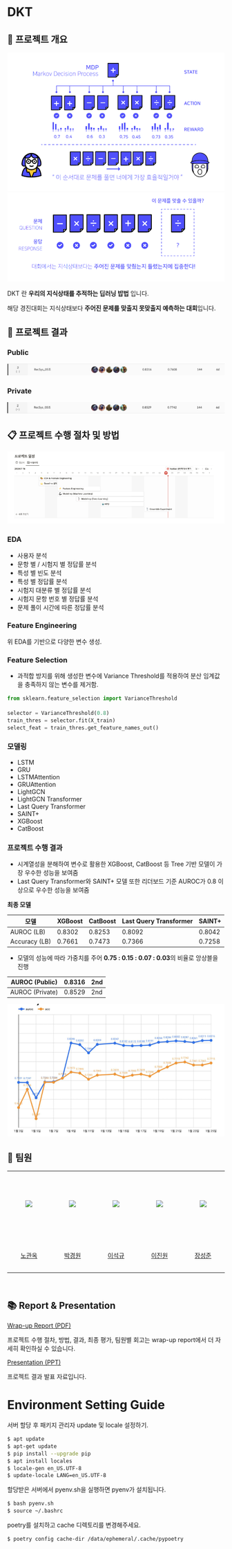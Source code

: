 # DKT

## 📌 프로젝트 개요
![project_info1](./assets/DKT_info1.png)
![project_info2](./assets/DKT_info2.png)

DKT 란 **우리의 지식상태를 추적하는 딥러닝 밥법** 입니다.

해당 경진대회는 지식상태보다 **주어진 문제를 맞출지 못맞출지 예측하는 대회**입니다.

## 🥈 프로젝트 결과

### Public
![Public leader board](./assets/leader_public.png)

### Private
![Private leader board](./assets/leader_private.png)

## 📋 프로젝트 수행 절차 및 방법
![Cal](./assets/cal.png)

### EDA
- 사용자 분석
- 문항 별 / 시험지 별 정답률 분석
- 특성 별 빈도 분석
- 특성 별 정답률 분석
- 시험지 대분류 별 정답률 분석
- 시험지 문항 번호 별 정답률 분석
- 문제 풀이 시간에 따른 정답률 분석

### Feature Engineering
위 EDA를 기반으로 다양한 변수 생성.

### Feature Selection
- 과적합 방지를 위해 생성한 변수에 Variance Threshold를 적용하여 분산 임계값을 충족하지 않는 변수를 제거함.

```python
from sklearn.feature_selection import VarianceThreshold

selector = VarianceThreshold(0.8)
train_thres = selector.fit(X_train)
select_feat = train_thres.get_feature_names_out()
```

### 모델링
- LSTM
- GRU
- LSTMAttention
- GRUAttention
- LightGCN
- LightGCN Transformer
- Last Query Transformer
- SAINT+
- XGBoost
- CatBoost

### 프로젝트 수행 결과

- 시계열성을 분해하여 변수로 활용한 XGBoost, CatBoost 등 Tree 기반 모델이 가장 우수한 성능을 보여줌
- Last Query Transformer와 SAINT+ 모델 또한 리더보드 기준 AUROC가 0.8 이상으로 우수한 성능을 보여줌

**최종 모델**

| 모델 | XGBoost | CatBoost | Last Query Transformer | SAINT+ |
| --- | --- | --- | --- | --- |
| AUROC (LB) | 0.8302 | 0.8253 | 0.8092 | 0.8042 |
| Accuracy (LB) | 0.7661 | 0.7473 | 0.7366 | 0.7258 |

- 모델의 성능에 따라 가중치를 주어 **0.75 : 0.15 : 0.07 : 0.03**의 비율로 앙상블을 진행

| AUROC (Public) | 0.8316 | 2nd |
| --- | --- | --- |
| AUROC (Private) | 0.8529 | 2nd |

![score](./assets/score.png)

## 🤖 팀원
<table align="center">
  <tr height="155px">
    <td align="center" width="150px">
      <a href="https://github.com/kwanok"><img src="https://avatars.githubusercontent.com/u/61671343?v=4"/></a>
    </td>
    <td align="center" width="150px">
      <a href="https://github.com/power16one5"><img src="https://avatars.githubusercontent.com/u/149750944?v=4"/></a>
    </td>
    <td align="center" width="150px">
      <a href="https://github.com/seokulee"><img src="https://avatars.githubusercontent.com/u/117346160?v=4"/></a>
    </td>
    <td align="center" width="150px">
      <a href="https://github.com/jw0112"><img src="https://avatars.githubusercontent.com/u/106427833?v=4"/></a>
    </td>
    <td align="center" width="150px">
      <a href="https://github.com/ksj1368"><img src="https://avatars.githubusercontent.com/u/83360918?v=4"/></a>
    </td>
  </tr>
  <tr height="80px">
    <td align="center" width="150px">
      <a href="https://github.com/kwanok">노관옥</a>
    </td>
    <td align="center" width="150px">
      <a href="https://github.com/power16one5">박경원</a>
    </td>
    <td align="center" width="150px">
      <a href="https://github.com/seokulee">이석규</a>
    </td>
    <td align="center" width="150px">
      <a href="https://github.com/jw0112">이진원</a>
    </td>
    <td align="center" width="150px">
      <a href="https://github.com/ksj1368">장성준</a>
    </td>
  </tr>
</table>
&nbsp;

## 📚 Report & Presentation
[Wrap-up Report (PDF)](./[Boostcamp%20AI%20Tech]%20Level2_DKT_Wrap-Up_Report%20-%20RecSys_05조.pdf)

프로젝트 수행 절차, 방법, 결과, 최종 평가, 팀원별 회고는 wrap-up report에서 더 자세히 확인하실 수 있습니다.

[Presentation (PPT)](./[Boostcamp%20AI%20Tech]%20Level2_DKT%20-%20RecSys_05조.pdf)

프로젝트 결과 발표 자료입니다.


# Environment Setting Guide

서버 할당 후 패키지 관리자 update 및 locale 설정하기.

```bash
$ apt update
$ apt-get update
$ pip install --upgrade pip
$ apt install locales
$ locale-gen en_US.UTF-8
$ update-locale LANG=en_US.UTF-8
```

할당받은 서버에서 pyenv.sh을 실행하면 pyenv가 설치됩니다.

```bash
$ bash pyenv.sh
$ source ~/.bashrc
```

poetry를 설치하고 cache 디렉토리를 변경해주세요.

```bash
$ poetry config cache-dir /data/ephemeral/.cache/pypoetry
```
